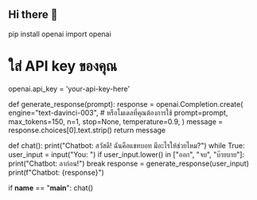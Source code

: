 ## Hi there 👋

<!--
**EchoHunter2/EchoHunter2** is a ✨ _special_ ✨ repository because its `README.md` (this file) appears on your GitHub profile.

Here are some ideas to get you started:

- 🔭 I’m currently working on ...
- 🌱 I’m currently learning ...
- 👯 I’m looking to collaborate on ...
- 🤔 I’m looking for help with ...
- 💬 Ask me about ...
- 📫 How to reach me: ...
- 😄 Pronouns: ...
- ⚡ Fun fact: ...
-->
pip install openai
import openai

# ใส่ API key ของคุณ
openai.api_key = 'your-api-key-here'

def generate_response(prompt):
    response = openai.Completion.create(
        engine="text-davinci-003",  # หรือโมเดลที่คุณต้องการใช้
        prompt=prompt,
        max_tokens=150,
        n=1,
        stop=None,
        temperature=0.9,
    )
    message = response.choices[0].text.strip()
    return message

def chat():
    print("Chatbot: สวัสดี! ฉันคือแชทบอท มีอะไรให้ช่วยไหม?")
    while True:
        user_input = input("You: ")
        if user_input.lower() in ["ออก", "จบ", "บ๊ายบาย"]:
            print("Chatbot: ลาก่อน!")
            break
        response = generate_response(user_input)
        print(f"Chatbot: {response}")

if __name__ == "__main__":
    chat()
